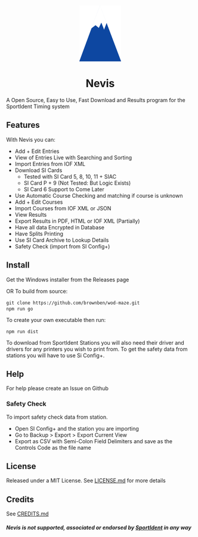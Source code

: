 <p style="text-align:center" align="center">
<img src="./assets/Nevis Logo.png" alt="Nevis Logo" height="150px"/>
</p>
<h1 align="center"> Nevis </h1>
<p style="text-align:center" align="center">
</p>


A Open Source, Easy to Use, Fast Download and Results program for the SportIdent Timing system

## Features
With Nevis you can:
- Add + Edit Entries
- View of Entries Live with Searching and Sorting
- Import Entries from IOF XML
- Download SI Cards
  - Tested with SI Card 5, 8, 10, 11 + SIAC
  - SI Card P + 9 (Not Tested: But Logic Exists)
  - SI Card 6 Support to Come Later
- Use Automatic Course Checking and matching if course is unknown
- Add + Edit Courses
- Import Courses from IOF XML or JSON
- View Results
- Export Results in PDF, HTML or IOF XML (Partially)
- Have all data Encrypted in Database
- Have Splits Printing
- Use SI Card Archive to Lookup Details
- Safety Check (import from SI Config+)

## Install
Get the Windows installer from the Releases page

OR To build from source:
````
git clone https://github.com/brownben/wod-maze.git
npm run go
````

To create your own executable then run:
````
npm run dist
````

To download from SportIdent Stations you will also need their driver and drivers for any printers you wish to print from.
To get the safety data from stations you will have to use Si Config+.

## Help

For help please create an Issue on Github

### Safety Check

To import safety check data from station.
- Open SI Config+ and the station you are importing
- Go to Backup > Export > Export Current View
- Export as CSV with Semi-Colon Field Delimiters and save as the Controls Code as the file name

## License
Released under a MIT License.
See [LICENSE.md](./LICENSE.md) for more details

## Credits
See [CREDITS.md](./CREDITS.md)

##### Nevis is not supported, associated or endorsed by [SportIdent](https://www.sportident.com) in any way
